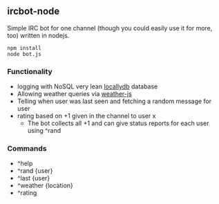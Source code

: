 ## ircbot-node

Simple IRC bot for one channel (though you could easily use it for more, too) written in nodejs.

```
npm install
node bot.js
```

### Functionality
- logging with NoSQL very lean [locallydb](https://github.com/btwael/locallydb) database
- Allowing weather queries via [weather-js](https://www.npmjs.com/package/weather-js)
- Telling when user was last seen and fetching a random message for user 
- rating based on +1 given in the channel to user x
   - The bot collects all +1 and can give status reports for each user using ^rand 


### Commands
- ^help
- ^rand {user}
- ^last {user}
- ^weather {location}
- ^rating

